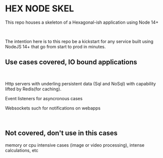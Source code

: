 ## <h1><b>HEX NODE SKEL</b></h1>

<p> This repo houses a skeleton of a Hexagonal-ish application using Node 14+ </p>

<br>
<p> The intention here is to this repo be a kickstart for any service built using NodeJS 14+ that go from start to prod in minutes.</p>

<h2>Use cases covered, IO bound applications</h2>

<br>
<p> Http servers with underling persistent data (Sql and NoSql) with capability lifted by Redis(for caching).</p>
<p> Event listeners for asyncronous cases</p>
<p> Websockets such for notifications on webapps</p>

<br>
<h2>Not covered, don't use in this cases</h2>
<p>memory or cpu intensive cases (image or video processing), intense calculations, etc</p>
